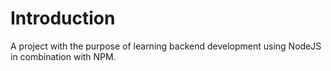 # Introduction
A project with the purpose of learning backend development using NodeJS in combination with NPM.
